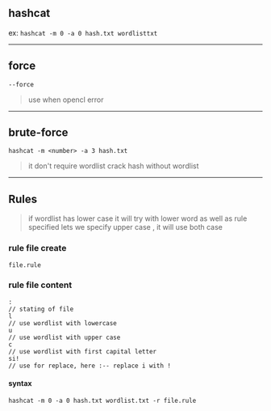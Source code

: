 ## hashcat

ex: `hashcat -m 0 -a 0 hash.txt wordlisttxt`

---

## force
`--force `
  
  > use when opencl error

---

## brute-force
`hashcat -m <number> -a 3 hash.txt`
> it don't require wordlist
> crack hash without wordlist

---

## Rules
 > if wordlist has lower case it will try with lower word as well as 
 > rule specified lets we specify upper case , it will use both case
### rule file create
`file.rule`

### rule file content

```
:
// stating of file
l
// use wordlist with lowercase
u
// use wordlist with upper case
c
// use wordlist with first capital letter
si!
// use for replace, here :-- replace i with !
```


#### syntax
```
hashcat -m 0 -a 0 hash.txt wordlist.txt -r file.rule
```